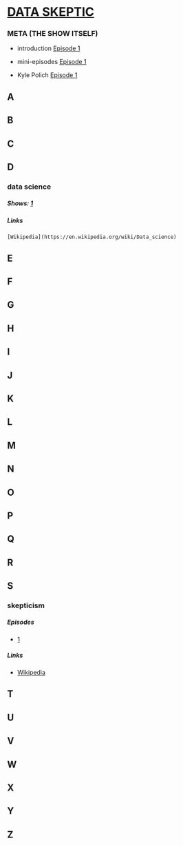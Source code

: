 # [DATA SKEPTIC](http://dataskeptic.com/)

### META (THE SHOW ITSELF) 

* introduction 
	[Episode 1]((http://dataskeptic.com/epnotes/ep001.php))

* mini-episodes 
	[Episode 1]((http://dataskeptic.com/epnotes/ep001.php))

* Kyle Polich 
	[Episode 1]((http://dataskeptic.com/epnotes/ep001.php))



## A

## B

## C

## D

### data science
##### Shows: [1](http://dataskeptic.com/epnotes/ep001.php)
##### Links
	[Wikipedia](https://en.wikipedia.org/wiki/Data_science)


## E

## F

## G

## H

## I

## J

## K

## L

## M

## N

## O

## P

## Q

## R

## S
### skepticism
##### Episodes
* [1](http://dataskeptic.com/epnotes/ep001.php)

##### Links
* [Wikipedia](https://en.wikipedia.org/wiki/Skepticism)

## T

## U

## V

## W

## X

## Y

## Z
